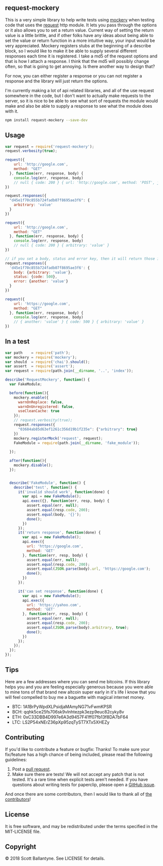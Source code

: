 
request-mockery
------------

This is a very simple library to help write tests using [mockery](https://github.com/mfncooper/mockery) when testing code that uses the [request](https://github.com/request/request) http module.  It lets you pass through the options or it also allows you to set a return value.  Current way of setting the return value is a little brittle, and if other folks have any ideas about being able to set the value or return function in a more intuitive way, your input would be very appreciated.  Mockery registers stubs at the beginning of a describe block, so I would like to make it be able to supply several different responses each time it is registered. I take a md5 of the request options and that is how I attach a response.  I think that the md5 will possibly change often, so that is going to get annoying.  Is there another way to design that?

For now, you can either register a response or you can not register a response and the library will just return the options.

I'm currently making a lot of api related libraries, and all of the use request somewhere in the code, but I don't want to actually make requests to the server, so it is nice to be able to see what sort of requests the module would make and also be able to supply a response to see what the module does with it.


```bash
npm install request-mockery --save-dev

```

Usage
------------

```javascript
var request = require('request-mockery');
request.verbosity(true);

request({
    url: 'http://google.com', 
    method: "GET"
  }, function(err, response, body) { 
    console.log(err, response, body)
    // null { code: 200 } { url: 'http://google.com', method: 'POST', json: { test: 'test' } }
})

request.responses({
  "d45e1f70c855b724fadb07f8695ae3f6": {
    arbitrary: 'value'
  }
})

request({
    url: 'http://google.com', 
    method: "GET"
  }, function(err, response, body) { 
    console.log(err, response, body)
    // null { code: 200 } { arbitrary: 'value' }
})

// if you set a body, status and error key, then it will return those in the proper arity.
request.responses({
  'd45e1f70c855b724fadb07f8695ae3f6': {
    body: {arbitrary: 'value'}, 
    status: {code: 500}, 
    error: {another: 'value'}
  }
})

request({
    url: 'https://google.com', 
    method: "GET"
  }, function(err, response, body) { 
    console.log(err, response, body)
    // { another: 'value' } { code: 500 } { arbitrary: 'value' }
})

```
In a test
------------

```javascript
var path    = require('path');
var mockery = require('mockery');
var should  = require('chai').should();
var assert  = require('assert');
var request = require(path.join(__dirname, '..', 'index'));

describe('RequestMockery', function() {
  var FakeModule;

  before(function(){
    mockery.enable({
      warnOnReplace: false,
      warnOnUnregistered: false,
      useCleanCache: true
    });
    // request.verbosity(true);
    request.responses({
      "03684ab85d63ef1261c356d19b1f235e": {"arbitrary": true}
    })
    mockery.registerMock('request', request);
    FakeModule = require(path.join(__dirname, 'fake_module'));
 
  });

  after(function(){
    mockery.disable();
  }); 


  describe('FakeModule', function() {
    describe('test', function() {
      it('invalid should work', function(done) {
        var api = new FakeModule();
        api.exec({}, function(err, resp, body) {
          assert.equal(err, null);
          assert.equal(resp.code, 200);
          assert.equal(body, '{}');
          done();
        })
      });
      it('return response', function(done) {
        var api = new FakeModule();
        api.exec({
          url: 'https://google.com', 
          method: 'GET'
        }, function(err, resp, body) {
          assert.equal(err, null);
          assert.equal(resp.code, 200);
          assert.equal(JSON.parse(body).url, 'https://google.com');
          done();
        })
      });

      it('can set response', function(done) {
        var api = new FakeModule();
        api.exec({
          url: 'https://yahoo.com', 
          method: 'GET'
        }, function(err, resp, body) {
          assert.equal(err, null);
          assert.equal(resp.code, 200);
          assert.equal(JSON.parse(body).arbitrary, true);
          done();
        })
      });
    });
  });
});

```

Tips
------------

Here are a few addresses where you can send me bitcoins.  If this library helps you and you are feeling especially generous because you were able to mine tons of that brand new altcoin super early in it's life I know that you will feel compelled to buy me a baguette with magical internet money.  


* BTC: 1A1BrPyWpdXLPsidjaMAmyNG71vFwmKPSR
* BCH: qqhk5ce25fs706sk9vlnhtezpk3ezp9euc82cyky8v
* ETH: 0xC33DBB4D997e6A3d9457F41ff07fb13f8DA7bF64
* LTC: LS2P54xNErZ36pXp95zqTyST7XTx5XHEZy

Contributing
------------

If you'd like to contribute a feature or bugfix: Thanks! To make sure your fix/feature has a high chance of being included, please read the following guidelines:

1. Post a [pull request](https://github.com/ballantyne/request-mockery/compare/).
2. Make sure there are tests! We will not accept any patch that is not tested.
   It's a rare time when explicit tests aren't needed. If you have questions
   about writing tests for paperclip, please open a
   [GitHub issue](https://github.com/ballantyne/request-mockery/issues/new).


And once there are some contributors, then I would like to thank all of [the contributors](https://github.com/ballantyne/request-mockery/graphs/contributors)!

License
-------

It is free software, and may be redistributed under the terms specified in the MIT-LICENSE file.

Copyright
-------
© 2018 Scott Ballantyne. See LICENSE for details.

